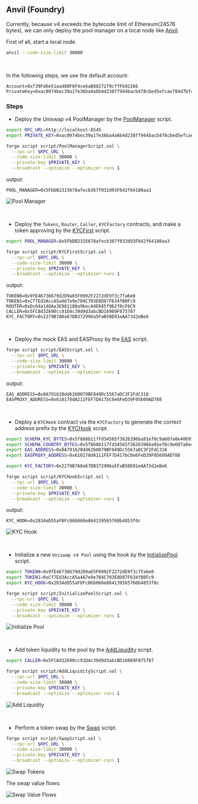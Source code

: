 
## Anvil (Foundry)

Currently, because v4 exceeds the bytecode limit of Ethereum(24576 bytes), we can only deploy the pool manager on a local node like [Anvil](https://book.getfoundry.sh/anvil/).


First of all, start a local node.

```sh
anvil --code-size-limit 30000
```


<br>

In the following steps, we use the default account:

```log
Account=0xf39Fd6e51aad88F6F4ce6aB8827279cffFb92266
PrivateKey=0xac0974bec39a17e36ba4a6b4d238ff944bacb478cbed5efcae784d7bf4f2ff80
```

### Steps

- Deploy the Uniswap v4 PoolManager by the [PoolManager](../script/PoolManagerScript.sol) script.

```sh
export RPC_URL=http://localhost:8545
export PRIVATE_KEY=0xac0974bec39a17e36ba4a6b4d238ff944bacb478cbed5efcae784d7bf4f2ff80

forge script script/PoolManagerScript.sol \
  --rpc-url $RPC_URL \
  --code-size-limit 30000 \
  --private-key $PRIVATE_KEY \
  --broadcast --optimize --optimizer-runs 1
```

output:

```
POOL_MANAGER=0x5FbDB2315678afecb367f032d93F642f64180aa3
```

![Pool Manager](../docs/anvil/PoolManager.svg)

<br/>

- Deploy the `Tokens`, `Router`, `Caller`, `KYCFactory` contracts, and make a token approving by the [KYCFirst](../script/KYCFirstScript.sol) script.

```sh
export POOL_MANAGER=0x5FbDB2315678afecb367f032d93F642f64180aa3

forge script script/KYCFirstScript.sol \
  --rpc-url $RPC_URL \
  --code-size-limit 30000 \
  --private-key $PRIVATE_KEY \
  --broadcast --optimize --optimizer-runs 1
```

output:

```log
TOKEN0=0x9fE46736679d2D9a65F0992F2272dE9f3c7fa6e0
TOKEN1=0xCf7Ed3AccA5a467e9e704C703E8D87F634fB0Fc9
ROUTER=0xDc64a140Aa3E981100a9becA4E685f962f0cF6C9
CALLER=0x5FC8d32690cc91D4c39d9d3abcBD16989F875707
KYC_FACTORY=0x2279B7A0a67DB372996a5FaB50D91eAA73d2eBe6
```

<br>


- Deploy the mock EAS and EASProxy by the [EAS](../script/EASScript.sol) script.


```sh
forge script script/EASScript.sol \
  --rpc-url $RPC_URL \
  --code-size-limit 30000 \
  --private-key $PRIVATE_KEY \
  --broadcast --optimize --optimizer-runs 1
```

output:

```log
EAS_ADDRESS=0x8A791620dd6260079BF849Dc5567aDC3F2FdC318
EASPROXY_ADDRESS=0x610178dA211FEF7D417bC0e6FeD39F05609AD788
```

<br>


- Deploy a `KYCHook` contract via the `KYCFactory` to generate the correct address prefix by the [KYCHook](../script/KYCHookScript.sol) script.

```sh
export SCHEMA_KYC_BYTES=0x5f868b117fd34565f3626396ba91ef0c9a607a0e406972655c5137c6d4291af9
export SCHEMA_COUNTRY_BYTES=0x5f868b117fd34565f3626396ba91ef0c9a607a0e406972655c5137c6d4291af9
export EAS_ADDRESS=0x8A791620dd6260079BF849Dc5567aDC3F2FdC318
export EASPROXY_ADDRESS=0x610178dA211FEF7D417bC0e6FeD39F05609AD788

export KYC_FACTORY=0x2279B7A0a67DB372996a5FaB50D91eAA73d2eBe6

forge script script/KYCHookScript.sol \
  --rpc-url $RPC_URL \
  --code-size-limit 30000 \
  --private-key $PRIVATE_KEY \
  --broadcast --optimize --optimizer-runs 1
```

output:

```log
KYC_HOOK=0x2834eD55aF8Fc06b060e864139565760b4853f0c
```


![KYC Hook](../docs/anvil/KYCHook.svg)


<br>

- Initialize a new `Uniswap v4 Pool` using the hook by the [InitializePool](../script/InitializePoolScript.sol) script.

```sh
export TOKEN0=0x9fE46736679d2D9a65F0992F2272dE9f3c7fa6e0
export TOKEN1=0xCf7Ed3AccA5a467e9e704C703E8D87F634fB0Fc9
export KYC_HOOK=0x2834eD55aF8Fc06b060e864139565760b4853f0c

forge script script/InitializePoolScript.sol \
  --rpc-url $RPC_URL \
  --code-size-limit 30000 \
  --private-key $PRIVATE_KEY \
  --broadcast --optimize --optimizer-runs 1

```

![Initialize Pool](../docs/anvil/InitializePool.svg)

<br>

- Add token liquidity to the pool by the [AddLiquidity](../script/AddLiquidityScript.sol) script.

```sh
export CALLER=0x5FC8d32690cc91D4c39d9d3abcBD16989F875707

forge script script/AddLiquidityScript.sol \
  --rpc-url $RPC_URL \
  --code-size-limit 30000 \
  --private-key $PRIVATE_KEY \
  --broadcast --optimize --optimizer-runs 1
```
![Add Liquidity](../docs/anvil/AddLiquidity.svg)


<br>


- Perform a token swap by the [Swap](../script/SwapScript.sol) script.

```sh
forge script script/SwapScript.sol \
  --rpc-url $RPC_URL \
  --code-size-limit 30000 \
  --private-key $PRIVATE_KEY \
  --broadcast --optimize --optimizer-runs 1
```

![Swap Tokens](../docs/anvil/Swap.svg)


The swap value flows:

![Swap Value Flows](../docs/anvil/SwapValueFlow.svg)


